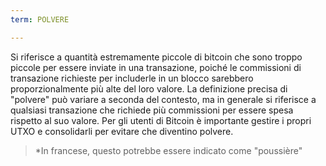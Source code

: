 ```yaml
---
term: POLVERE

---
```

Si riferisce a quantità estremamente piccole di bitcoin che sono troppo piccole per essere inviate in una transazione, poiché le commissioni di transazione richieste per includerle in un blocco sarebbero proporzionalmente più alte del loro valore. La definizione precisa di "polvere" può variare a seconda del contesto, ma in generale si riferisce a qualsiasi transazione che richiede più commissioni per essere spesa rispetto al suo valore. Per gli utenti di Bitcoin è importante gestire i propri UTXO e consolidarli per evitare che diventino polvere.

> *In francese, questo potrebbe essere indicato come "poussière"